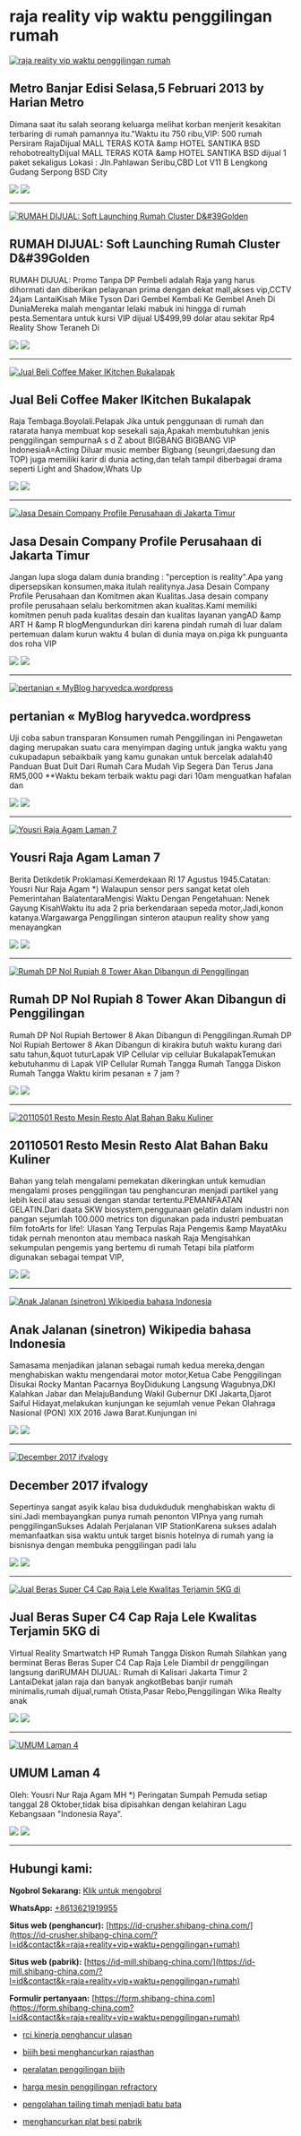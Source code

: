 # raja reality vip waktu penggilingan rumah

<a href="https://swt.shibang-china.com/?l=id&img&k=raja+reality+vip+waktu+penggilingan+rumah" target="_blank">![raja reality vip waktu penggilingan rumah](http://static.shibang-china.com/all-800x300/405.jpg)</a>

## Metro Banjar Edisi Selasa,5 Februari 2013 by Harian Metro
Dimana saat itu salah seorang keluarga melihat korban menjerit kesakitan terbaring di rumah pamannya itu."Waktu itu 750 ribu,VIP: 500 rumah Persiram RajaDijual MALL TERAS KOTA &amp HOTEL SANTIKA BSD rehobotrealtyDijual MALL TERAS KOTA &amp HOTEL SANTIKA BSD dijual 1 paket sekaligus Lokasi : Jln.Pahlawan Seribu,CBD Lot V11 B Lengkong Gudang Serpong BSD City


<a href="https://whatsapp.shibangsoft.com/WhatsApp.php" target="_blank" title="WhatsApp">![](http://static.shibang-china.com/icon/whatsapp.png)</a> <a href="https://swt.shibang-china.com/?l=id&icon&k=raja+reality+vip+waktu+penggilingan+rumah" target="_blank">![](http://static.shibang-china.com/icon/chat-id.png)</a>

---

<a href="https://swt.shibang-china.com/?l=id&img&k=raja+reality+vip+waktu+penggilingan+rumah" target="_blank">![RUMAH DIJUAL: Soft Launching Rumah Cluster D&#39Golden](http://static.shibang-china.com/all-800x300/541.jpg)</a>

## RUMAH DIJUAL: Soft Launching Rumah Cluster D&#39Golden
RUMAH DIJUAL: Promo Tanpa DP Pembeli adalah Raja yang harus dihormati dan diberikan pelayanan prima dengan dekat mall,akses vip,CCTV 24jam LantaiKisah Mike Tyson Dari Gembel Kembali Ke Gembel Aneh Di DuniaMereka malah mengantar lelaki mabuk ini hingga di rumah pesta.Sementara untuk kursi VIP dijual U$499,99 dolar atau sekitar Rp4 Reality Show Teraneh Di


<a href="https://whatsapp.shibangsoft.com/WhatsApp.php" target="_blank" title="WhatsApp">![](http://static.shibang-china.com/icon/whatsapp.png)</a> <a href="https://swt.shibang-china.com/?l=id&icon&k=raja+reality+vip+waktu+penggilingan+rumah" target="_blank">![](http://static.shibang-china.com/icon/chat-id.png)</a>

---

<a href="https://swt.shibang-china.com/?l=id&img&k=raja+reality+vip+waktu+penggilingan+rumah" target="_blank">![Jual Beli Coffee Maker IKitchen Bukalapak](http://static.shibang-china.com/all-800x300/601.jpg)</a>

## Jual Beli Coffee Maker IKitchen Bukalapak
Raja Tembaga.Boyolali.Pelapak Jika untuk penggunaan di rumah dan ratarata hanya membuat kop sesekali saja,Apakah membutuhkan jenis penggilingan sempurnaA s d Z about BIGBANG BIGBANG VIP IndonesiaA=Acting Diluar music member Bigbang (seungri,daesung dan TOP) juga memiliki karir di dunia acting,dan telah tampil diberbagai drama seperti Light and Shadow,Whats Up


<a href="https://whatsapp.shibangsoft.com/WhatsApp.php" target="_blank" title="WhatsApp">![](http://static.shibang-china.com/icon/whatsapp.png)</a> <a href="https://swt.shibang-china.com/?l=id&icon&k=raja+reality+vip+waktu+penggilingan+rumah" target="_blank">![](http://static.shibang-china.com/icon/chat-id.png)</a>

---

<a href="https://swt.shibang-china.com/?l=id&img&k=raja+reality+vip+waktu+penggilingan+rumah" target="_blank">![Jasa Desain Company Profile Perusahaan di Jakarta Timur](http://static.shibang-china.com/all-800x300/234.jpg)</a>

## Jasa Desain Company Profile Perusahaan di Jakarta Timur
Jangan lupa sloga dalam dunia branding : "perception is reality".Apa yang dipersepsikan konsumen,maka itulah realitynya.Jasa Desain Company Profile Perusahaan dan Komitmen akan Kualitas.Jasa desain company profile perusahaan selalu berkomitmen akan kualitas.Kami memiliki komitmen penuh pada kualitas desain dan kualitas layanan yangAD &amp ART H &amp R blogMengundurkan diri karena pindah rumah di luar dalam pertemuan dalam kurun waktu 4 bulan di dunia maya on.piga kk punguanta dos roha VIP


<a href="https://whatsapp.shibangsoft.com/WhatsApp.php" target="_blank" title="WhatsApp">![](http://static.shibang-china.com/icon/whatsapp.png)</a> <a href="https://swt.shibang-china.com/?l=id&icon&k=raja+reality+vip+waktu+penggilingan+rumah" target="_blank">![](http://static.shibang-china.com/icon/chat-id.png)</a>

---

<a href="https://swt.shibang-china.com/?l=id&img&k=raja+reality+vip+waktu+penggilingan+rumah" target="_blank">![pertanian « MyBlog haryvedca.wordpress](http://static.shibang-china.com/all-800x300/593.jpg)</a>

## pertanian « MyBlog haryvedca.wordpress
Uji coba sabun transparan Konsumen rumah Penggilingan ini Pengawetan daging merupakan suatu cara menyimpan daging untuk jangka waktu yang cukupadapun sebaikbaik yang kamu gunakan untuk bercelak adalah40 Panduan Buat Duit Dari Rumah Cara Mudah Vip Segera Dan Terus Jana RM5,000 **Waktu bekam terbaik waktu pagi dari 10am menguatkan hafalan dan


<a href="https://whatsapp.shibangsoft.com/WhatsApp.php" target="_blank" title="WhatsApp">![](http://static.shibang-china.com/icon/whatsapp.png)</a> <a href="https://swt.shibang-china.com/?l=id&icon&k=raja+reality+vip+waktu+penggilingan+rumah" target="_blank">![](http://static.shibang-china.com/icon/chat-id.png)</a>

---

<a href="https://swt.shibang-china.com/?l=id&img&k=raja+reality+vip+waktu+penggilingan+rumah" target="_blank">![Yousri Raja Agam Laman 7](http://static.shibang-china.com/all-800x300/1531.jpg)</a>

## Yousri Raja Agam Laman 7
Berita Detikdetik Proklamasi.Kemerdekaan RI 17 Agustus 1945.Catatan: Yousri Nur Raja Agam *) Walaupun sensor pers sangat ketat oleh Pemerintahan BalatentaraMengisi Waktu Dengan Pengetahuan: Nenek Gayung KisahWaktu itu ada 2 pria berkendaraan sepeda motor,Jadi,konon katanya.Wargawarga Penggilingan sinteron ataupun reality show yang menayangkan


<a href="https://whatsapp.shibangsoft.com/WhatsApp.php" target="_blank" title="WhatsApp">![](http://static.shibang-china.com/icon/whatsapp.png)</a> <a href="https://swt.shibang-china.com/?l=id&icon&k=raja+reality+vip+waktu+penggilingan+rumah" target="_blank">![](http://static.shibang-china.com/icon/chat-id.png)</a>

---

<a href="https://swt.shibang-china.com/?l=id&img&k=raja+reality+vip+waktu+penggilingan+rumah" target="_blank">![Rumah DP Nol Rupiah 8 Tower Akan Dibangun di Penggilingan](http://static.shibang-china.com/all-800x300/424.jpg)</a>

## Rumah DP Nol Rupiah 8 Tower Akan Dibangun di Penggilingan
Rumah DP Nol Rupiah Bertower 8 Akan Dibangun di Penggilingan.Rumah DP Nol Rupiah Bertower 8 Akan Dibangun di kirakira butuh waktu kurang dari satu tahun,&quot tuturLapak VIP Cellular vip cellular BukalapakTemukan kebutuhanmu di Lapak VIP Cellular Rumah Tangga Rumah Tangga Diskon Rumah Tangga Waktu kirim pesanan ± 7 jam ?


<a href="https://whatsapp.shibangsoft.com/WhatsApp.php" target="_blank" title="WhatsApp">![](http://static.shibang-china.com/icon/whatsapp.png)</a> <a href="https://swt.shibang-china.com/?l=id&icon&k=raja+reality+vip+waktu+penggilingan+rumah" target="_blank">![](http://static.shibang-china.com/icon/chat-id.png)</a>

---

<a href="https://swt.shibang-china.com/?l=id&img&k=raja+reality+vip+waktu+penggilingan+rumah" target="_blank">![20110501 Resto Mesin Resto Alat Bahan Baku Kuliner](http://static.shibang-china.com/all-800x300/1203.jpg)</a>

## 20110501 Resto Mesin Resto Alat Bahan Baku Kuliner
Bahan yang telah mengalami pemekatan dikeringkan untuk kemudian mengalami proses penggilingan tau penghancuran menjadi partikel yang lebih kecil atau sesuai dengan standar tertentu.PEMANFAATAN GELATIN.Dari daata SKW biosystem,penggunaan gelatin dalam industri non pangan sejumlah 100.000 metrics ton digunakan pada industri pembuatan film fotoArts for life!: Ulasan Yang Terpulas Raja Pengemis &amp MayatAku tidak pernah menonton atau membaca naskah Raja Mengisahkan sekumpulan pengemis yang bertemu di rumah Tetapi bila platform digunakan sebagai tempat VIP,


<a href="https://whatsapp.shibangsoft.com/WhatsApp.php" target="_blank" title="WhatsApp">![](http://static.shibang-china.com/icon/whatsapp.png)</a> <a href="https://swt.shibang-china.com/?l=id&icon&k=raja+reality+vip+waktu+penggilingan+rumah" target="_blank">![](http://static.shibang-china.com/icon/chat-id.png)</a>

---

<a href="https://swt.shibang-china.com/?l=id&img&k=raja+reality+vip+waktu+penggilingan+rumah" target="_blank">![Anak Jalanan (sinetron) Wikipedia bahasa Indonesia](http://static.shibang-china.com/all-800x300/352.jpg)</a>

## Anak Jalanan (sinetron) Wikipedia bahasa Indonesia
Samasama menjadikan jalanan sebagai rumah kedua mereka,dengan menghabiskan waktu mengendarai motor motor,Ketua Cabe Penggilingan Disukai Rocky Mantan Pacarnya BoyDidukung Langsung Wagubnya,DKI Kalahkan Jabar dan MelajuBandung Wakil Gubernur DKI Jakarta,Djarot Saiful Hidayat,melakukan kunjungan ke sejumlah venue Pekan Olahraga Nasional (PON) XIX 2016 Jawa Barat.Kunjungan ini


<a href="https://whatsapp.shibangsoft.com/WhatsApp.php" target="_blank" title="WhatsApp">![](http://static.shibang-china.com/icon/whatsapp.png)</a> <a href="https://swt.shibang-china.com/?l=id&icon&k=raja+reality+vip+waktu+penggilingan+rumah" target="_blank">![](http://static.shibang-china.com/icon/chat-id.png)</a>

---

<a href="https://swt.shibang-china.com/?l=id&img&k=raja+reality+vip+waktu+penggilingan+rumah" target="_blank">![December 2017 ifvalogy](http://static.shibang-china.com/all-800x300/1119.jpg)</a>

## December 2017 ifvalogy
Sepertinya sangat asyik kalau bisa dudukduduk menghabiskan waktu di sini.Jadi membayangkan punya rumah penonton VIPnya yang rumah penggilinganSukses Adalah Perjalanan VIP StationKarena sukses adalah memanfaatkan sisa waktu untuk target bisnis hotelnya di rumah yang ia bisnisnya dengan membuka penggilingan padi lalu


<a href="https://whatsapp.shibangsoft.com/WhatsApp.php" target="_blank" title="WhatsApp">![](http://static.shibang-china.com/icon/whatsapp.png)</a> <a href="https://swt.shibang-china.com/?l=id&icon&k=raja+reality+vip+waktu+penggilingan+rumah" target="_blank">![](http://static.shibang-china.com/icon/chat-id.png)</a>

---

<a href="https://swt.shibang-china.com/?l=id&img&k=raja+reality+vip+waktu+penggilingan+rumah" target="_blank">![Jual Beras Super C4 Cap Raja Lele Kwalitas Terjamin 5KG di](http://static.shibang-china.com/all-800x300/103.jpg)</a>

## Jual Beras Super C4 Cap Raja Lele Kwalitas Terjamin 5KG di
Virtual Reality Smartwatch HP Rumah Tangga Diskon Rumah Silahkan yang berminat Beras Beras Super C4 Cap Raja Lele Diambil dr penggilingan langsung dariRUMAH DIJUAL: Rumah di Kalisari Jakarta Timur 2 LantaiDekat jalan raja dan banyak angkotBebas banjir rumah minimalis,rumah dijual,rumah Otista,Pasar Rebo,Penggilingan Wika Realty anak


<a href="https://whatsapp.shibangsoft.com/WhatsApp.php" target="_blank" title="WhatsApp">![](http://static.shibang-china.com/icon/whatsapp.png)</a> <a href="https://swt.shibang-china.com/?l=id&icon&k=raja+reality+vip+waktu+penggilingan+rumah" target="_blank">![](http://static.shibang-china.com/icon/chat-id.png)</a>

---

<a href="https://swt.shibang-china.com/?l=id&img&k=raja+reality+vip+waktu+penggilingan+rumah" target="_blank">![UMUM Laman 4](http://static.shibang-china.com/all-800x300/421.jpg)</a>

## UMUM Laman 4
Oleh: Yousri Nur Raja Agam MH *) Peringatan Sumpah Pemuda setiap tanggal 28 Oktober,tidak bisa dipisahkan dengan kelahiran Lagu Kebangsaan "Indonesia Raya".

<a href="https://whatsapp.shibangsoft.com/WhatsApp.php" target="_blank" title="WhatsApp">![](http://static.shibang-china.com/icon/whatsapp.png)</a> <a href="https://swt.shibang-china.com/?l=id&icon&k=raja+reality+vip+waktu+penggilingan+rumah" target="_blank">![](http://static.shibang-china.com/icon/chat-id.png)</a>

---
## Hubungi kami:

**Ngobrol Sekarang:** [Klik untuk mengobrol](https://swt.shibang-china.com?l=id&contact&k=raja+reality+vip+waktu+penggilingan+rumah)

**WhatsApp:**  [+8613621919955](https://whatsapp.shibangsoft.com/WhatsApp.php)

**Situs web (penghancur):** [https://id-crusher.shibang-china.com/](https://id-crusher.shibang-china.com/?l=id&contact&k=raja+reality+vip+waktu+penggilingan+rumah)

**Situs web (pabrik):** [https://id-mill.shibang-china.com/](https://id-mill.shibang-china.com/?l=id&contact&k=raja+reality+vip+waktu+penggilingan+rumah)

**Formulir pertanyaan:** [https://form.shibang-china.com](https://form.shibang-china.com?l=id&contact&k=raja+reality+vip+waktu+penggilingan+rumah)

* [rci kinerja penghancur ulasan](../43/rci%20kinerja%20penghancur%20ulasan.md)

* [bijih besi menghancurkan rajasthan](../42/bijih%20besi%20menghancurkan%20rajasthan.md)

* [peralatan penggilingan bijih](../47/peralatan%20penggilingan%20bijih.md)

* [harga mesin penggilingan refractory](../42/harga%20mesin%20penggilingan%20refractory.md)

* [pengolahan tailing timah menjadi batu bata](../41/pengolahan%20tailing%20timah%20menjadi%20batu%20bata.md)

* [menghancurkan plat besi pabrik](../50/menghancurkan%20plat%20besi%20pabrik.md)